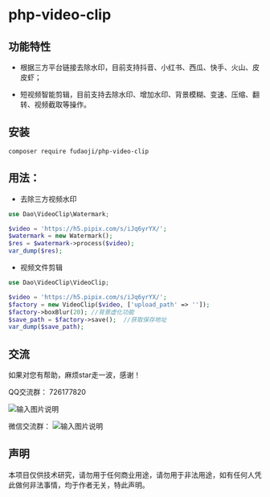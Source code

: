# php-video-clip

## 功能特性

* 根据三方平台链接去除水印，目前支持抖音、小红书、西瓜、快手、火山、皮皮虾；

* 短视频智能剪辑，目前支持去除水印、增加水印、背景模糊、变速、压缩、翻转、视频截取等操作。

## 安装
~~~
composer require fudaoji/php-video-clip
~~~

## 用法：
* 去除三方视频水印
~~~php
use Dao\VideoClip\Watermark;

$video = 'https://h5.pipix.com/s/iJq6yrYX/';
$watermark = new Watermark();
$res = $watermark->process($video);
var_dump($res);
~~~

* 视频文件剪辑
~~~php
use Dao\VideoClip\VideoClip;

$video = 'https://h5.pipix.com/s/iJq6yrYX/';
$factory = new VideoClip($video, ['upload_path' => '']);
$factory->boxBlur(20); //背景虚化功能
$save_path = $factory->save();  //获取保存地址
var_dump($save_path);

~~~

## 交流
如果对您有帮助，麻烦star走一波，感谢！

QQ交流群：
726177820

![输入图片说明](https://zyx.images.huihuiba.net/1-5f8afb8796b2f.png)

微信交流群：
![输入图片说明](https://guandaoji.oss-cn-hangzhou.aliyuncs.com/image/1-64e0c854e3951.png)

## 声明
本项目仅供技术研究，请勿用于任何商业用途，请勿用于非法用途，如有任何人凭此做何非法事情，均于作者无关，特此声明。